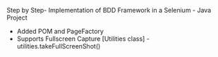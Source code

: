 Step by Step- Implementation of BDD Framework in a Selenium - Java Project

- Added POM and PageFactory
- Supports Fullscreen Capture [Utilities class] - utilities.takeFullScreenShot()
